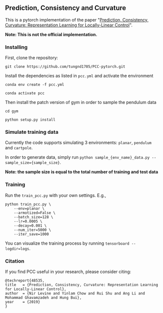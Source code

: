 ## Prediction, Consistency and Curvature

This is a pytorch implementation of the paper "[Prediction, Consistency, Curvature: Representation Learning for Locally-Linear Control](https://arxiv.org/abs/1909.01506)".

**Note: This is not the official implementation.**

### Installing

First, clone the repository:

```
git clone https://github.com/tungnd1705/PCC-pytorch.git
```

Install the dependencies as listed in `pcc.yml` and activate the environment

```
conda env create -f pcc.yml

conda activate pcc
```

Then install the patch version of gym in order to sample the pendulum data

```
cd gym

python setup.py install
```

### Simulate training data

Currently the code supports simulating 3 environments: `planar`, `pendulum` and `cartpole`.

In order to generate data, simply run `python sample_{env_name}_data.py --sample_size={sample_size}`.

**Note: the sample size is equal to the total number of training and test data**

<!-- For the planar task, we base on [this](https://github.com/ethanluoyc/e2c-pytorch) implementation and modify for our needs. -->

### Training

Run the ``train_pcc.py`` with your own settings. E.g.,

```
python train_pcc.py \
    --env=planar \
    --armotized=False \
    --batch_size=128 \
    --lr=0.0005 \
    --decay=0.001 \
    --num_iter=5000 \
    --iter_save=1000
```

You can visualize the training process by running ``tensorboard --logdir=logs``.

### Citation

If you find PCC useful in your research, please consider citing:

```
@techreport{48535,
title	= {Prediction, Consistency, Curvature: Representation Learning for Locally-Linear Control},
author	= {Nir Levine and Yinlam Chow and Rui Shu and Ang Li and Mohammad Ghavamzadeh and Hung Bui},
year	= {2019}
}
```